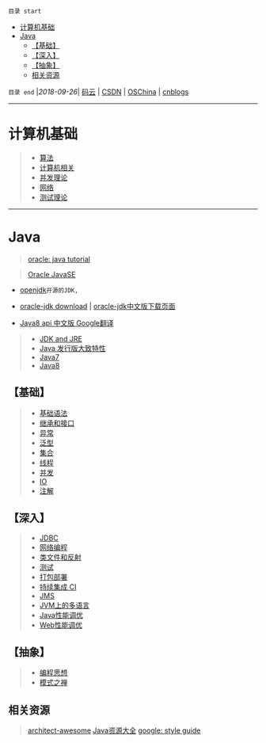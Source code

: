 `目录 start`
 
- [计算机基础](#计算机基础)
- [Java](#java)
    - [【基础】](#基础)
    - [【深入】](#深入)
    - [【抽象】](#抽象)
    - [相关资源](#相关资源)

`目录 end` |_2018-09-26_| [码云](https://gitee.com/gin9) | [CSDN](http://blog.csdn.net/kcp606) | [OSChina](https://my.oschina.net/kcp1104) | [cnblogs](http://www.cnblogs.com/kuangcp)
****************************************
# 计算机基础

>- [算法](/Skills/CS/Arithmetic.md)  
>- [计算机相关](/Skills/CS/Computer.md)  
>- [并发理论](/Skills/CS/Concurrent.md)  
>- [网络](/Skills/CS/Network.md)  
>- [测试理论](/Skills/CS/TestTheory.md)  

*************************************
# Java
> [oracle: java tutorial](https://docs.oracle.com/javase/tutorial/java/)

> [Oracle JavaSE](http://www.oracle.com/technetwork/java/javase/overview/index.html)
- [openjdk](http://openjdk.java.net/)`开源的JDK, `
- [oracle-jdk download](http://www.oracle.com/technetwork/java/javase/downloads/index.html) | [oracle-jdk中文版下载页面](http://www.oracle.com/technetwork/cn/java/javase/downloads/index.html)

- [Java8 api 中文版 Google翻译](https://blog.fondme.cn/posts/21004/)

>- [JDK and JRE](/Java/AdvancedLearning/JDKAndJRE.md)
>- [Java 发行版大致特性](/Java/AdvancedLearning/JavaReleaseVersion.md)  
>- [Java7](/Java/AdvancedLearning/Java7.md)
>- [Java8](/Java/AdvancedLearning/Java8.md)

## 【基础】
>- [基础语法](/Java/AdvancedLearning/GrammarAndType.md)  
>- [继承和接口](/Java/AdvancedLearning/ExtendsAndInterface.md)  
>- [异常](/Java/AdvancedLearning/Exception.md)  
>- [泛型](/Java/AdvancedLearning/Generics.md)  
>- [集合](/Java/AdvancedLearning/Collection.md)  
>- [线程](/Java/AdvancedLearning/Thread.md)  
>- [并发](/Java/AdvancedLearning/Concurrents.md)  
>- [IO](/Java/AdvancedLearning/IO.md)  
>- [注解](/Java/AdvancedLearning/Annotation.md)  

## 【深入】
>- [JDBC](/Java/AdvancedLearning/JDBC.md)  
>- [网络编程](/Java/AdvancedLearning/Socket.md)  
>- [类文件和反射](/Java/AdvancedLearning/ClassFile.md)  
>- [测试](/Java/AdvancedLearning/JavaTest.md)  
>- [打包部署](/Java/AdvancedLearning/Deploy.md)  
>- [持续集成 CI](/Java/AdvancedLearning/ContinuousIntegration.md)  
>- [JMS](/Java/AdvancedLearning/JMS.md)  
>- [JVM上的多语言](/Java/AdvancedLearning/MultipleLanguage.md)   
>- [Java性能调优](/Java/AdvancedLearning/JavaPerformance.md)  
>- [Web性能调优](/Java/AdvancedLearning/WebPerformance.md)  

## 【抽象】
>- [编程思想](/Java/AdvancedLearning/ProgramThinking.md)  
>- [模式之禅](/Java/ZenOfPattern.md)


## 相关资源
> [architect-awesome](https://github.com/xingshaocheng/architect-awesome)
> [Java资源大全](http://www.codeceo.com/article/java-resource-collection.html)
> [google: style guide](https://google.github.io/styleguide/javaguide.html)
